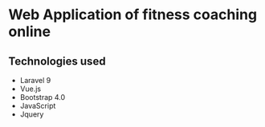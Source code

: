<h1> Web Application of fitness coaching online </h1>
<h2>Technologies used</h2>
<ul>
    <li>Laravel 9</li>
    <li>Vue.js</li>
    <li>Bootstrap 4.0</li>
    <li>JavaScript</li>
    <li>Jquery</li>
</ul>
    

